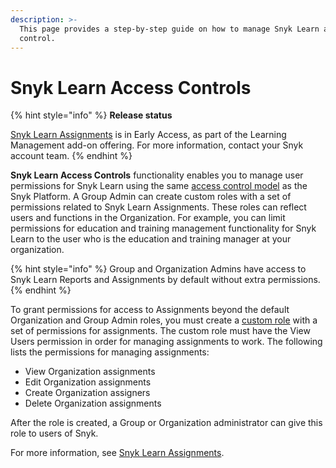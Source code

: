 ```yaml
---
description: >-
  This page provides a step-by-step guide on how to manage Snyk Learn access
  control.
---
```


# Snyk Learn Access Controls

{% hint style="info" %}
**Release status**

[Snyk Learn Assignments](snyk-learn-assignments.md) is in Early Access, as part of the Learning Management add-on offering. For more information, contact your Snyk account team.
{% endhint %}

**Snyk Learn Access Controls** functionality enables you to manage user permissions for Snyk Learn using the same [access control model](../../admin/user-roles/user-role-management.md) as the Snyk Platform. A Group Admin can create custom roles with a set of permissions related to Snyk Learn Assignments. These roles can reflect users and functions in the Organization. For example, you can limit permissions for education and training management functionality for Snyk Learn to the user who is the education and training manager at your organization.

{% hint style="info" %}
Group and Organization Admins have access to Snyk Learn Reports and Assignments by default without extra permissions.
{% endhint %}

To grant permissions for access to Assignments beyond the default Organization and Group Admin roles, you must create a [custom role](../../admin/user-roles/custom-role-templates/snyk-learn-learning-admin.md) with a set of permissions for assignments. The custom role must have the View Users permission in order for managing assignments to work. The following lists the permissions for managing assignments:

* View Organization assignments&#x20;
* Edit Organization assignments
* Create Organization assigners
* Delete Organization assignments

After the role is created, a Group or Organization administrator can give this role to users of Snyk.&#x20;

For more information, see [Snyk Learn Assignments](snyk-learn-assignments.md).

